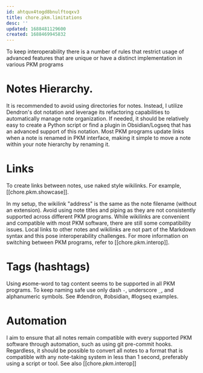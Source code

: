 ```yaml
---
id: ahtqux4togd8bnulftoqxv3
title: chore.pkm.limitations
desc: ''
updated: 1688481129600
created: 1688469945832
---
```


To keep interoperability there is a number of rules that restrict
usage of advanced features that are unique or have a distinct
implementation in various PKM programs


# Notes Hierarchy. 

It is recommended to avoid using directories for notes. Instead, I
utilize Dendron's dot notation and leverage its refactoring
capabilities to automatically manage note organization. If needed, it
should be relatively easy to create a Python script or find a plugin
in Obsidian/Logseq that has an advanced support of this notation. Most
PKM programs update links when a note is renamed in PKM interface,
making it simple to move a note within your note hierarchy by renaming
it.


# Links

To create links between notes, use naked style wikilinks. For example,
[[chore.pkm.showcase]]. 
 
In my setup, the wikilink "address" is the same as the note filename
(without an extension). Avoid using note titles and piping as they are
not consistently supported across different PKM programs. While
wikilinks are convenient and compatible with most PKM software, there
are still some compatibility issues. Local links to other notes and
wikilinks are not part of the Markdown syntax and this pose
interoperability challenges. For more information on switching between
PKM programs, refer to [[chore.pkm.interop]].


# Tags (hashtags)

Using `#`some-word to tag content seems to be supported in all PKM
programs. To keep naming safe use only dash `-`, underscore `_`, and
alphanumeric symbols. See #dendron, #obsidian, #logseq examples.


# Automation

I aim to ensure that all notes remain compatible with every supported
PKM software through automation, such as using git pre-commit hooks.
Regardless, it should be possible to convert all notes to a format
that is compatible with any note-taking system in less than 1 second,
preferably using a script or tool.  See also [[chore.pkm.interop]]
